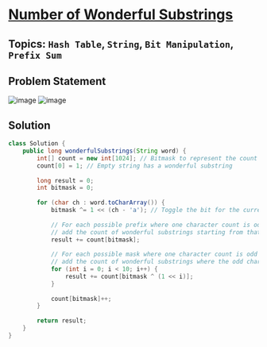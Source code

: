 # [Number of Wonderful Substrings](https://leetcode.com/problems/number-of-wonderful-substrings/description/)
## Topics: `Hash Table`, `String`, `Bit Manipulation`, `Prefix Sum`
## Problem Statement
![image](https://github.com/SiddhantKumarMaurya/LeetCode_Questions/assets/107787014/9b39a2b0-5956-49f0-bc68-c87dad130f45)
![image](https://github.com/SiddhantKumarMaurya/LeetCode_Questions/assets/107787014/2ec11d4a-d713-4d9e-8abf-7ef8f6d3a398)
## Solution
```java
class Solution {
    public long wonderfulSubstrings(String word) {
        int[] count = new int[1024]; // Bitmask to represent the count of each character
        count[0] = 1; // Empty string has a wonderful substring
        
        long result = 0;
        int bitmask = 0;
        
        for (char ch : word.toCharArray()) {
            bitmask ^= 1 << (ch - 'a'); // Toggle the bit for the current character
            
            // For each possible prefix where one character count is odd and the rest are even,
            // add the count of wonderful substrings starting from that prefix.
            result += count[bitmask];
            
            // For each possible mask where one character count is odd and the rest are even,
            // add the count of wonderful substrings where the odd character is at position i.
            for (int i = 0; i < 10; i++) {
                result += count[bitmask ^ (1 << i)];
            }
            
            count[bitmask]++;
        }
        
        return result;
    }
}
```
